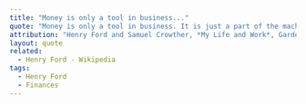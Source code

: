 ```yaml
---
title: "Money is only a tool in business..."
quote: "Money is only a tool in business. It is just a part of the machinery. You might as well borrow 100,000 lathes as $100,000 if the trouble is inside your business. More lathes will not cure it; neither will more money. Only heavier doses of brains and thought and wise courage can cure. A business that misuses what it has will continue to misuse what it can get."
attribution: "Henry Ford and Samuel Crowther, *My Life and Work*, Garden City Publishing Company, Inc., (1922), p. 157"
layout: quote
related:
  - Henry Ford - Wikipedia
tags:
  - Henry Ford
  - Finances
---
```

